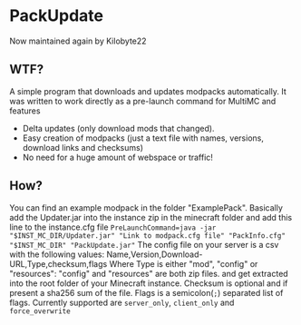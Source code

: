 # PackUpdate

Now maintained again by Kilobyte22

## WTF?
A simple program that downloads and updates modpacks automatically.
It was written to work directly as a pre-launch command for MultiMC and features
 * Delta updates (only download mods that changed).
 * Easy creation of modpacks (just a text file with names, versions, download links and checksums)
 * No need for a huge amount of webspace or traffic!

## How?
You can find an example modpack in the folder "ExamplePack".
Basically add the Updater.jar into the instance zip in the minecraft folder
and add this line to the instance.cfg file
`PreLaunchCommand=java -jar "$INST_MC_DIR/Updater.jar" "Link to modpack.cfg file" "PackInfo.cfg" "$INST_MC_DIR" "PackUpdate.jar"`
The config file on your server is a csv with the following values:
Name,Version,Download-URL,Type,checksum,flags
Where Type is either "mod", "config" or "resources":
"config" and "resources" are both zip files.
and get extracted into the root folder of your Minecraft instance.
Checksum is optional and if present a sha256 sum of the file.
Flags is a semicolon(`;`) separated list of flags.
Currently supported are `server_only`, `client_only` and `force_overwrite`